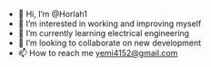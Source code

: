 - 👋 Hi, I’m @Horlah1
- 👀 I’m interested in working and improving myself
- 🌱 I’m currently learning electrical engineering
- 💞️ I’m looking to collaborate on new development
- 📫 How to reach me yemi4152@gmail.com

<!---
Horlah1/Horlah1 is a ✨ special ✨ repository because its `README.md` (this file) appears on your GitHub profile.
You can click the Preview link to take a look at your changes.
--->
